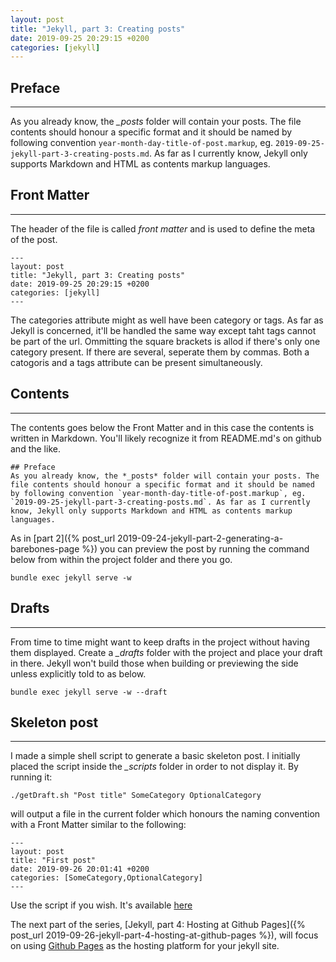 ```yaml
---
layout: post
title: "Jekyll, part 3: Creating posts"
date: 2019-09-25 20:29:15 +0200
categories: [jekyll]
---
```


## Preface
---
As you already know, the *_posts* folder will contain your posts. The file contents should honour a specific format and it should be named by following convention `year-month-day-title-of-post.markup`, eg. `2019-09-25-jekyll-part-3-creating-posts.md`. As far as I currently know, Jekyll only supports Markdown and HTML as contents markup languages.

## Front Matter
---
The header of the file is called *front matter* and is used to define the meta of the post.
```
---
layout: post
title: "Jekyll, part 3: Creating posts"
date: 2019-09-25 20:29:15 +0200
categories: [jekyll]
---
```
The categories attribute might as well have been category or tags. As far as Jekyll is concerned, it'll be handled the same way except taht tags cannot be part of the url. Ommitting the square brackets is allod if there's only one category present. If there are several, seperate them by commas. Both a catogoris and a tags attribute can be present simultaneously.

## Contents
---
The contents goes below the Front Matter and in this case the contents is written in Markdown. You'll likely recognize it from README.md's on github and the like.

```
## Preface
As you already know, the *_posts* folder will contain your posts. The file contents should honour a specific format and it should be named by following convention `year-month-day-title-of-post.markup`, eg. `2019-09-25-jekyll-part-3-creating-posts.md`. As far as I currently know, Jekyll only supports Markdown and HTML as contents markup languages.
```

As in [part 2]({% post_url 2019-09-24-jekyll-part-2-generating-a-barebones-page %}) you can preview the post by running the command below from within the project folder and there you go.

```
bundle exec jekyll serve -w
```

## Drafts
---
From time to time might want to keep drafts in the project without having them displayed. Create a *_drafts* folder with the project and place your draft in there. Jekyll won't build those when building or previewing the side unless explicitly told to as below.
```
bundle exec jekyll serve -w --draft
```

## Skeleton post
---
I made a simple shell script to generate a basic skeleton post. I initially placed the script inside the *_scripts* folder in order to not display it. By running it:

```
./getDraft.sh "Post title" SomeCategory OptionalCategory
```

will output a file in the current folder which honours the naming convention with a Front Matter similar to the following:

```
---
layout: post
title: "First post"
date: 2019-09-26 20:01:41 +0200
categories: [SomeCategory,OptionalCategory]
---
```

Use the script if you wish. It's available [here](https://github.com/ndlarsen/ndlarsen.github.io/blob/master/_scripts/genDraft.sh)

The next part of the series, [Jekyll, part 4: Hosting at Github Pages]({% post_url 2019-09-26-jekyll-part-4-hosting-at-github-pages %}), will focus on using [Github Pages](https://pages.github.com/) as the hosting platform for your jekyll site.
